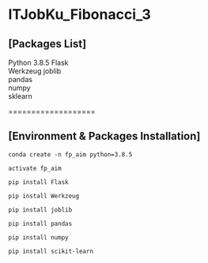 # ITJobKu_Fibonacci_3

## [Packages List]

Python   3.8.5
Flask    
Werkzeug 
joblib   
pandas   
numpy    
sklearn  

===================
## [Environment & Packages Installation]

`conda create -n fp_aim python=3.8.5`

`activate fp_aim`

`pip install Flask`

`pip install Werkzeug`

`pip install joblib`

`pip install pandas`

`pip install numpy`

`pip install scikit-learn`